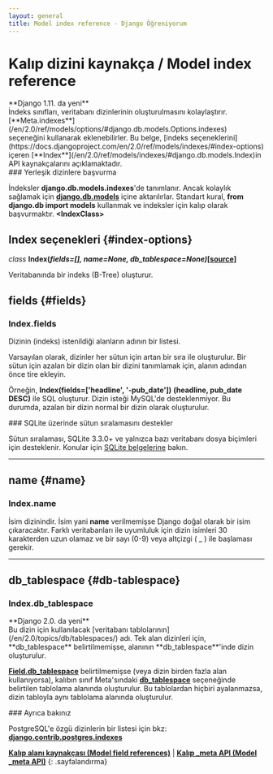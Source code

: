 ```yaml
---
layout: general
title: Model index reference - Django Öğreniyorum
---
```

<h1 id="module-django.db.models.indexes">Kalıp dizini kaynakça / Model index reference</h1>

<div data-bilget="varsayılan" markdown="1">
**Django 1.11. da yeni**
</div>
İndeks sınıfları, veritabanı dizinlerinin oluşturulmasını kolaylaştırır. [**Meta.indexes**](/en/2.0/ref/models/options/#django.db.models.Options.indexes) seçeneğini kullanarak eklenebilirler. Bu belge, [indeks seçeneklerini](https://docs.djangoproject.com/en/2.0/ref/models/indexes/#index-options) içeren [**Index**](/en/2.0/ref/models/indexes/#django.db.models.Index)in API kaynakçalarını açıklamaktadır.

<div data-bilget="genel" markdown="1">
### Yerleşik dizinlere başvurma

İndeksler **django.db.models.indexes**'de tanımlanır. Ancak kolaylık sağlamak için [**django.db.models**](/en/2.0/topics/db/models/#module-django.db.models) içine aktarılırlar. Standart kural, **from django.db import models** kullanmak ve indeksler için kalıp olarak başvurmaktır. **&lt;IndexClass&gt;**
</div>

## **Index** seçenekleri {#index-options}

*class* **Index(*fields=[], name=None, db_tablespace=None)*[[source]](https://docs.djangoproject.com/en/2.0/_modules/django/db/models/indexes/#Index)**

Veritabanında  bir indeks (B-Tree) oluşturur.

## **fields** {#fields}
<h3 id="django.db.models.Index.fields">Index.fields</h3>

Dizinin (indeks) istenildiği alanların adının bir listesi.

Varsayılan olarak, dizinler her sütun için artan bir sıra ile oluşturulur. Bir sütun için azalan bir dizin olan bir dizini tanımlamak için, alanın adından önce tire ekleyin.

Örneğin, **Index(fields=['headline', '-pub_date'])** **(headline, pub_date DESC)** ile SQL oluşturur. Dizin isteği MySQL'de desteklenmiyor. Bu durumda, azalan bir dizin normal bir dizin olarak oluşturulur.

<div data-bilget="genel" markdown="1">
### SQLite üzerinde sütun sıralamasını destekler

Sütun sıralaması, SQLite 3.3.0+ ve yalnızca bazı veritabanı dosya biçimleri için desteklenir. Konular için [SQLite belgelerine](https://www.sqlite.org/lang_createindex.html) bakın.
</div>

<hr>

## **name** {#name}
<h3 id="django.db.models.Index.name">Index.name</h3>

İsim dizinindir. İsim yani **name** verilmemişse Django doğal olarak bir isim çıkaracaktır. Farklı veritabanları ile uyumluluk için dizin isimleri 30 karakterden uzun olamaz ve bir sayı (0-9) veya altçizgi ( _ ) ile başlaması gerekir.

<hr>

## **db_tablespace** {#db-tablespace}
<h3 id="django.db.models.Index.db_tablespace">Index.db_tablespace</h3>
<div data-bilget="varsayılan" markdown="1">
**Django 2.0. da yeni**
</div>
Bu dizin için kullanılacak [veritabanı tablolarının](/en/2.0/topics/db/tablespaces/) adı. Tek alan dizinleri için, **db_tablespace** belirtilmemişse, alanının **db_tablespace**'inde dizin  oluşturulur.

[**Field.db_tablespace**](/en/2.0/ref/models/fields/#django.db.models.Field.db_tablespace) belirtilmemişse (veya dizin birden fazla alan kullanıyorsa), kalıbın sınıf Meta'sındaki [**db_tablespace**](/en/2.0/ref/models/options/#django.db.models.Options.db_tablespace) seçeneğinde belirtilen tablolama alanında oluşturulur. Bu tablolardan hiçbiri ayalanmazsa, dizin tabloyla aynı tablolama alanında oluşturulur.

<div data-bilget="genel" markdown="1">
### Ayrıca bakınız

PostgreSQL'e özgü dizinlerin bir listesi için bkz: [**django.contrib.postgres.indexes**](/en/2.0/ref/contrib/postgres/indexes/#module-django.contrib.postgres.indexes)
</div>

[**Kalıp alanı kaynakçası (Model field references)**](/en/2.0/ref/models/fields/) | [**Kalıp _meta API (Model _meta API)**](/en/2.0/ref/models/meta/)
{: .sayfalandırma}
